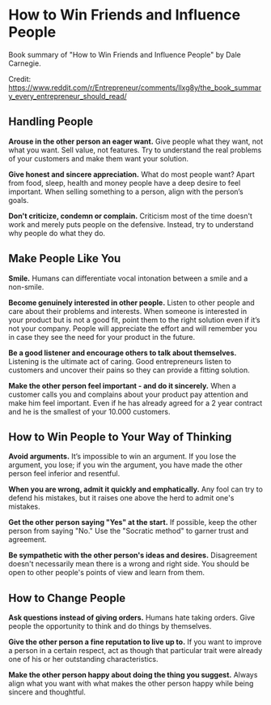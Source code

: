 # How to Win Friends and Influence People

Book summary of "How to Win Friends and Influence People" by Dale Carnegie. 

Credit: https://www.reddit.com/r/Entrepreneur/comments/llxg8y/the_book_summary_every_entrepreneur_should_read/


## Handling People

**Arouse in the other person an eager want.** Give people what they want, not what you want. Sell value, not features. Try to understand the real problems of your customers and make them want your solution.

**Give honest and sincere appreciation.** What do most people want? Apart from food, sleep, health and money people have a deep desire to feel important. When selling something to a person, align with the person’s goals.

**Don't criticize, condemn or complain.** Criticism most of the time doesn't work and merely puts people on the defensive. Instead, try to understand why people do what they do.


## Make People Like You

**Smile.** Humans can differentiate vocal intonation between a smile and a non-smile.

**Become genuinely interested in other people.** Listen to other people and care about their problems and interests. When someone is interested in your product but is not a good fit, point them to the right solution even if it’s not your company. People will appreciate the effort and will remember you in case they see the need for your product in the future.

**Be a good listener and encourage others to talk about themselves.** Listening is the ultimate act of caring. Good entrepreneurs listen to customers and uncover their pains so they can provide a fitting solution.

**Make the other person feel important - and do it sincerely.** When a customer calls you and complains about your product pay attention and make him feel important. Even if he has already agreed for a 2 year contract and he is the smallest of your 10.000 customers.


## How to Win People to Your Way of Thinking

**Avoid arguments.** It’s impossible to win an argument. If you lose the argument, you lose; if you win the argument, you have made the other person feel inferior and resentful.

**When you are wrong, admit it quickly and emphatically.** Any fool can try to defend his mistakes, but it raises one above the herd to admit one's mistakes.

**Get the other person saying "Yes" at the start.** If possible, keep the other person from saying "No." Use the "Socratic method" to garner trust and agreement.

**Be sympathetic with the other person's ideas and desires.** Disagreement doesn't necessarily mean there is a wrong and right side. You should be open to other people's points of view and learn from them.


## How to Change People

**Ask questions instead of giving orders.** Humans hate taking orders. Give people the opportunity to think and do things by themselves.

**Give the other person a fine reputation to live up to.** If you want to improve a person in a certain respect, act as though that particular trait were already one of his or her outstanding characteristics.

**Make the other person happy about doing the thing you suggest.** Always align what you want with what makes the other person happy while being sincere and thoughtful.
